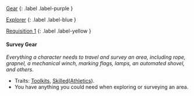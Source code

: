 
[Gear](Game/Gear-List)
{: .label .label-purple }

[Explorer](Game/Blocks/Explorer)
{: .label .label-blue }

[Requisition 1](Game/Deployment#Requisition)
{: .label .label-yellow }
#### Survey Gear
*Everything a character needs to travel and survey an area, including rope, grapnel, a mechanical winch, marking flags, lamps, an automated shovel, and others.*
* Traits: [Toolkits](Game/Core/Blocks/Toolkits), [Skilled](Game/Core/Blocks/Skilled)([Athletics](Game/Core/Strength#Athletics)).
* You have anything you could need when exploring or surveying an area.

